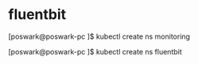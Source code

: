 # fluentbit


[poswark@poswark-pc ]$ kubectl  create ns monitoring

[poswark@poswark-pc ]$ kubectl  create ns fluentbit
